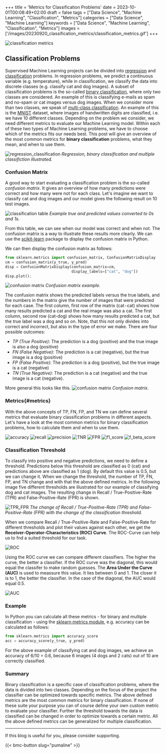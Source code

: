 +++
title = 'Metrics for Classification Problems'
date = 2023-10-01T00:08:49+02:00
draft = false
tags = ["Data Science", "Machine Learning", "Classification", "Metrics"]
categories = ["Data Science", "Machine Learning"]
keywords = ["Data Science", "Machine Learning", "Classification", "Metrics"]
images = ['/images/20230920_classification_metrics/classification_metrics.gif']
+++

![classification metrics](/images/20230920_classification_metrics/classification_metrics.gif)

## Classification Problems

Supervised Machine Learning projects can be divided into [regression](https://en.wikipedia.org/wiki/Regression_analysis) and [classification](https://en.wikipedia.org/wiki/Statistical_classification) problems. In regression problems, we predict a continuous variable (e.g. temperature), while in classification, we classify the data into discrete classes (e.g. classify cat and dog images). A subset of classification problems is the so-called [binary classification](https://en.wikipedia.org/wiki/Binary_classification), where only two classes are considered. An example of this is classifying e-mails as spam and no-spam or cat images versus dog images. When we consider more than two classes, we speak of [multi-class classification](https://en.wikipedia.org/wiki/Multiclass_classification). An example of this is the [MNIST](https://en.wikipedia.org/wiki/MNIST_database) dataset, where images of handwritten digits are classified, i.e. we have 10 different classes. Depending on the problem we consider, we need different metrics to evaluate our Machine Learning model. Within each of these two types of Machine Learning problems, we have to choose which of the metrics fits our needs best. This post will give an overview of the most common metrics for **binary classification** problems, what they mean, and when to use them.

![regression_classification](/images/20230920_classification_metrics/regression_classification.gif "Regression, binary classification and multiple classifiction illustrated.")
*Regression, binary classification and multiple classifiction illustrated.*

### Confusion Matrix
A good way to start evaluating a classification problem is the so-called *confusion matrix*. It gives an overview of how many predictions were correct and how many were not for each class. Let's imagine we want to classify cat and dog images and our model gives the following result on 10 test images. 

![classification table](/images/20230920_classification_metrics/cats_dogs.gif "Example true and predicted values.")
*Example true and predicted values converted to 0s and 1s.*

From this table, we can see when our model was correct and when not. The confusion matrix is a way to illustrate these results more clearly. We can use the [scikit-learn](https://scikit-learn.org/stable/modules/generated/sklearn.metrics.confusion_matrix.html) package to display the confusion matrix in Python. 

We can then display the confusion matrix as follows:

```Python
from sklearn.metrics import confusion_matrix, ConfusionMatrixDisplay
cm = confusion_matrix(y_true, y_pred)
disp = ConfusionMatrixDisplay(confusion_matrix=cm,
                              display_labels=["cat", "dog"])
disp.plot();
```

![confusion matrix](/images/20230920_classification_metrics/confusion_matrix.jpg "Confusion matrix.")
*Confusion matrix example.*

The confusion matrix shows the predicted labels versus the true labels, and the numbers in the matrix give the number of images that were predicted for each case. The first column, first row of the matrix (cat - cat) shows how many results predicted a cat and the real image was also a cat. The first column, second row (cat-dog) shows how many results predicted a cat, but the true label was a dog and so on. Note, that this not only divides into correct and incorrect, but also in the type of error we make. There are four possible outcomes:

* *TP (True Positive)*: The prediction is a dog (positive) and the true image is also a dog (positive)
* *FN (False Negative)*: The prediction is a cat (negative), but the true image is a dog (positive)
* *FP (False Positive)*: The prediction is a dog (positive), but the true image is a cat (negative)
* *TN (True Negative)*: The prediction is a cat (negative) and the true image is a cat (negative).

More general this looks like this.
![confusion matrix](/images/20230920_classification_metrics/confusion_matrix2.jpg "Confusion matrix.")
*Confusion matrix.*

### Metrics{#metrics}
With the above concepts of TP, FN, FP, and TN we can define several metrics that evaluate binary classification problems in different aspects. Let's have a look at the most common metrics for binary classification problems, how to calculate them and when to use them.


![accuracy](/images/20230920_classification_metrics/accuracy.jpg "Accuracy.")
![recall](/images/20230920_classification_metrics/recall.jpg "Recall.")
![precision](/images/20230920_classification_metrics/precision.jpg "Precision.")
![TNR](/images/20230920_classification_metrics/true_negative_rate.jpg "True Negative Rate.")
![FPR](/images/20230920_classification_metrics/false_positive_rate.jpg "f-beta-score")
![f1_score](/images/20230920_classification_metrics/f1score.jpg "f-1-score.")
![f_beta_score](/images/20230920_classification_metrics/fbetascore.jpg "f-beta-score.")

### Classification Threshold

To classify into positive and negative predictions, we need to define a threshold. Predictions below this threshold are classified as 0 (cat) and predictions above are classified as 1 (dog). By default this value is 0.5, but we can change it. When we change the threshold, the number of TP, FN, FP, and TN change and with that the above defined metrics. In the following image five different thresholds are illustrated for our example of classifying dog and cat images. The resulting change in Recall / True-Positive-Rate (TPR) and False-Positive-Rate (FPR) is shown.

![TPR_FPR](/images/20230920_classification_metrics/tpr_fpr.gif "TPR-FPR.")
*The change of Recall / True-Positive-Rate (TPR) and False-Positive-Rate (FPR) with the change of the classification threshold.*

When we compare Recall / True-Positive-Rate and False-Positive-Rate for different thresholds and plot their values against each other, we get the **Receiver-Operator-Characteristics (ROC) Curve**. The ROC-Curve can help us to fnd a suited threshold for our task.

![ROC](/images/20230920_classification_metrics/roc.jpg "ROC.")

Using the ROC curve we can compare different classifiers. The higher the curve, the better a classifier. If the ROC curve was the diagonal, this would equal the classifer to make random guesses. The **Area Under the Curve (AUC)** is used to meassure this value. It lies between 0 and 1. The closer it is to 1, the better the classifier. In the case of the diagonal, the AUC would equal 0.5.


![AUC](/images/20230920_classification_metrics/auc.jpg "AUC.")

### Example

In Python you can calculate all these metrics - for binary and multiple classification - using the [sklearn metrics module](https://scikit-learn.org/stable/modules/model_evaluation.html), e.g. accuracy can be calculated as follows:

```Python
from sklearn.metrics import accuracy_score
acc = accuracy_score(y_true, y_pred)
```

For the above example of classifying cat and dog images, we achieve an accuracy of 6/10 = 0.6, because 6 images (4 dogs and 2 cats) out of 10 are correctly classified.

### Summary

Binary classification is a specific case of classification problems, where the data is divided into two classes. Depending on the focus of the project the classifier can be optimized towards specific metrics. The above defined metrics are the most common metrics for binary classification. If none of these suite your purpose you can of course define your own custom metric to evaluate your classifier. Further the threshold towards the data is classified can be changed in order to optimize towards a certain metric. All the above defined metrics can be generalized for multiple classification.

---
If this blog is useful for you, please consider supporting.

{{< bmc-button slug="pumaline" >}}


